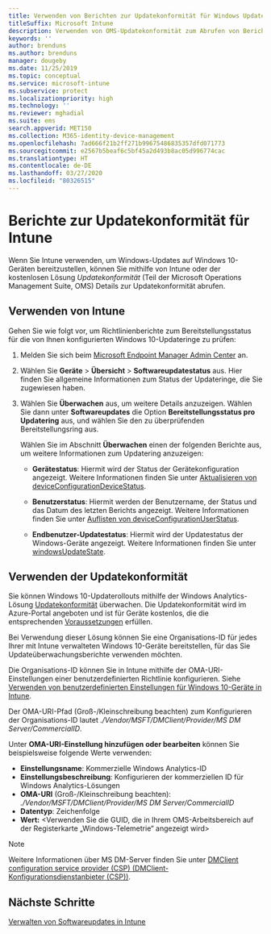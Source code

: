 ```yaml
---
title: Verwenden von Berichten zur Updatekonformität für Windows Updates in Microsoft Intune
titleSuffix: Microsoft Intune
description: Verwenden von OMS-Updatekonformität zum Abrufen von Berichtsdaten für Windows Update, die mit Intune bereitgestellt werden
keywords: ''
author: brenduns
ms.author: brenduns
manager: dougeby
ms.date: 11/25/2019
ms.topic: conceptual
ms.service: microsoft-intune
ms.subservice: protect
ms.localizationpriority: high
ms.technology: ''
ms.reviewer: mghadial
ms.suite: ems
search.appverid: MET150
ms.collection: M365-identity-device-management
ms.openlocfilehash: 7ad666f21b2ff271b99675486835357dfd071773
ms.sourcegitcommit: e2567b5beaf6c5bf45a2d493b8ac05d996774cac
ms.translationtype: HT
ms.contentlocale: de-DE
ms.lasthandoff: 03/27/2020
ms.locfileid: "80326515"
---
```

# <a name="intune-compliance-reports-for-updates"></a>Berichte zur Updatekonformität für Intune

Wenn Sie Intune verwenden, um Windows-Updates auf Windows 10-Geräten bereitzustellen, können Sie mithilfe von Intune oder der kostenlosen Lösung *Updatekonformität* (Teil der Microsoft Operations Management Suite, OMS) Details zur Updatekonformität abrufen.

## <a name="use-intune"></a>Verwenden von Intune

Gehen Sie wie folgt vor, um Richtlinienberichte zum Bereitstellungsstatus für die von Ihnen konfigurierten Windows 10-Updateringe zu prüfen:

1. Melden Sie sich beim [Microsoft Endpoint Manager Admin Center](https://go.microsoft.com/fwlink/?linkid=2109431) an.

2. Wählen Sie **Geräte** > **Übersicht** > **Softwareupdatestatus** aus. Hier finden Sie allgemeine Informationen zum Status der Updateringe, die Sie zugewiesen haben.

3. Wählen Sie **Überwachen** aus, um weitere Details anzuzeigen. Wählen Sie dann unter **Softwareupdates** die Option **Bereitstellungsstatus pro Updatering** aus, und wählen Sie den zu überprüfenden Bereitstellungsring aus.

   Wählen Sie im Abschnitt **Überwachen** einen der folgenden Berichte aus, um weitere Informationen zum Updatering anzuzeigen:

   - **Gerätestatus**: Hiermit wird der Status der Gerätekonfiguration angezeigt. Weitere Informationen finden Sie unter [Aktualisieren von deviceConfigurationDeviceStatus]( https://docs.microsoft.com/graph/api/intune-deviceconfig-deviceconfigurationdevicestatus-update?view=graph-rest-1.0).

   - **Benutzerstatus**: Hiermit werden der Benutzername, der Status und das Datum des letzten Berichts angezeigt. Weitere Informationen finden Sie unter [Auflisten von deviceConfigurationUserStatus](https://docs.microsoft.com/graph/api/intune-deviceconfig-deviceconfigurationuserstatus-list?view=graph-rest-1.0).

   - **Endbenutzer-Updatestatus**: Hiermit wird der Updatestatus der Windows-Geräte angezeigt. Weitere Informationen finden Sie unter [windowsUpdateState](https://docs.microsoft.com/graph/api/resources/intune-shared-windowsupdatestate?view=graph-rest-beta).

## <a name="use-update-compliance"></a>Verwenden der Updatekonformität

Sie können Windows 10-Updaterollouts mithilfe der Windows Analytics-Lösung [Updatekonformität](https://technet.microsoft.com/itpro/windows/manage/update-compliance-monitor) überwachen. Die Updatekonformität wird im Azure-Portal angeboten und ist für Geräte kostenlos, die die entsprechenden [Voraussetzungen](https://docs.microsoft.com/windows/deployment/update/update-compliance-get-started#update-compliance-prerequisites) erfüllen.  

Bei Verwendung dieser Lösung können Sie eine Organisations-ID für jedes Ihrer mit Intune verwalteten Windows 10-Geräte bereitstellen, für das Sie Updateüberwachungsberichte verwenden möchten.  

Die Organisations-ID können Sie in Intune mithilfe der OMA-URI-Einstellungen einer benutzerdefinierten Richtlinie konfigurieren. Siehe [Verwenden von benutzerdefinierten Einstellungen für Windows 10-Geräte in Intune](../configuration/custom-settings-windows-10.md).

Der OMA-URI-Pfad (Groß-/Kleinschreibung beachten) zum Konfigurieren der Organisations-ID lautet *./Vendor/MSFT/DMClient/Provider/MS DM Server/CommercialID*.  

Unter **OMA-URI-Einstellung hinzufügen oder bearbeiten** können Sie beispielsweise folgende Werte verwenden:

- **Einstellungsname**: Kommerzielle Windows Analytics-ID
- **Einstellungsbeschreibung**: Konfigurieren der kommerziellen ID für Windows Analytics-Lösungen
- **OMA-URI** (Groß-/Kleinschreibung beachten): *./Vendor/MSFT/DMClient/Provider/MS DM Server/CommercialID*
- **Datentyp**: Zeichenfolge
- **Wert:** \<Verwenden Sie die GUID, die in Ihrem OMS-Arbeitsbereich auf der Registerkarte „Windows-Telemetrie“ angezeigt wird>

> [!NOTE]
> Weitere Informationen über MS DM-Server finden Sie unter [DMClient configuration service provider (CSP) (DMClient-Konfigurationsdienstanbieter (CSP))]( https://docs.microsoft.com/windows/client-management/mdm/dmclient-csp).

## <a name="next-steps"></a>Nächste Schritte

[Verwalten von Softwareupdates in Intune](windows-update-for-business-configure.md)
